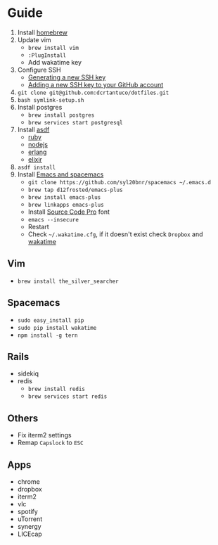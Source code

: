 # Guide
1. Install [homebrew](https://brew.sh/)
1. Update vim
    - `brew install vim`
    - `:PlugInstall`
    - Add wakatime key
1. Configure SSH
    - [Generating a new SSH key](https://help.github.com/articles/generating-a-new-ssh-key-and-adding-it-to-the-ssh-agent/)
    - [Adding a new SSH key to your GitHub account](https://help.github.com/articles/adding-a-new-ssh-key-to-your-github-account/)
1. `git clone git@github.com:dcrtantuco/dotfiles.git`
1. `bash symlink-setup.sh`
1. Install postgres
    - `brew install postgres`
    - `brew services start postgresql`
1. Install [asdf](https://github.com/asdf-vm/asdf)
    - [ruby](https://github.com/asdf-vm/asdf-ruby)
    - [nodejs](https://github.com/asdf-vm/asdf-nodejs)
    - [erlang](https://github.com/asdf-vm/asdf-erlang)
    - [elixir](https://github.com/asdf-vm/asdf-elixir)
1. `asdf install`
1. Install [Emacs and spacemacs](https://github.com/syl20bnr/spacemacs)
    - `git clone https://github.com/syl20bnr/spacemacs ~/.emacs.d`
    - `brew tap d12frosted/emacs-plus`
    - `brew install emacs-plus`
    - `brew linkapps emacs-plus`
    - Install [Source Code Pro](https://github.com/adobe-fonts/source-code-pro) font
    - `emacs --insecure`
    - Restart
    - Check `~/.wakatime.cfg`, if it doesn't exist check `Dropbox` and [wakatime](https://github.com/syl20bnr/spacemacs/tree/master/layers/%2Bweb-services/wakatime)

## Vim
- `brew install the_silver_searcher`

## Spacemacs
- `sudo easy_install pip`
- `sudo pip install wakatime`
- `npm install -g tern`

## Rails
- sidekiq
- redis
    - `brew install redis`
    - `brew services start redis`

## Others
- Fix iterm2 settings
- Remap `Capslock` to `ESC`

## Apps
- chrome
- dropbox
- iterm2
- vlc
- spotify
- uTorrent
- synergy
- LICEcap
